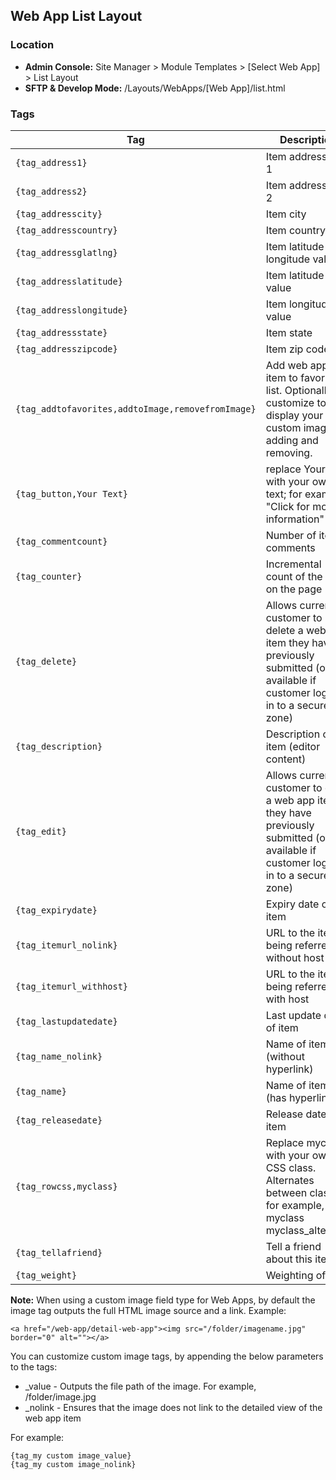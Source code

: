 ## Web App List Layout

### Location
* **Admin Console:** Site Manager > Module Templates > [Select Web App] > List Layout
* **SFTP & Develop Mode:** /Layouts/WebApps/[Web App]/list.html

### Tags

Tag | Description
-------------- | -------------
`{tag_address1}` |   Item address line 1
`{tag_address2}` |	 Item address line 2
`{tag_addresscity}` |	 Item city
`{tag_addresscountry}` |	 Item country
`{tag_addressglatlng}` |	 Item latitude and longitude values
`{tag_addresslatitude}` |	 Item latitude value
`{tag_addresslongitude}` |	 Item longitude value
`{tag_addressstate}` |	 Item state
`{tag_addresszipcode}` |	 Item zip code
`{tag_addtofavorites,addtoImage,removefromImage}` |	Add web app item to favorites list. Optionally customize to display your own custom image for adding and removing.
`{tag_button,Your Text}` |	replace Your Text with your own text; for example, "Click for more information"
`{tag_commentcount}` |	 Number of item comments
`{tag_counter}` |	Incremental count of the item on the page
`{tag_delete}` |	Allows current customer to delete a web app item they have previously submitted (only available if customer logged in to a secure zone)
`{tag_description}` |	Description of item (editor content)
`{tag_edit}` |	Allows current customer to edit a web app item they have previously submitted (only available if customer logged in to a secure zone)
`{tag_expirydate}` |	Expiry date of item
`{tag_itemurl_nolink}` |	URL to the item being referred, without host
`{tag_itemurl_withhost}` |	URL to the item being referred, with host
`{tag_lastupdatedate}` |	Last update date of item
`{tag_name_nolink}` |	Name of item (without hyperlink)
`{tag_name}` |	Name of item (has hyperlink)
`{tag_releasedate}` |	Release date of item
`{tag_rowcss,myclass}` |	Replace myclass with your own CSS class. Alternates between classes, for example, myclass myclass_alternate
`{tag_tellafriend}` |	Tell a friend about this item
`{tag_weight}` |	Weighting of item

**Note:** When using a custom image field type for Web Apps, by default the image tag outputs the full HTML image source and a link. Example:

`<a href="/web-app/detail-web-app"><img src="/folder/imagename.jpg" border="0" alt=""></a>`

You can customize custom image tags, by appending the below parameters to the tags:

* _value - Outputs the file path of the image. For example, /folder/image.jpg
* _nolink - Ensures that the image does not link to the detailed view of the web app item

For example:

~~~
{tag_my custom image_value}
{tag_my custom image_nolink}
~~~

